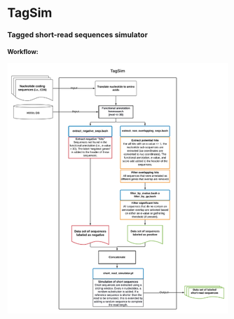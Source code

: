# TagSim
### Tagged short-read sequences simulator

#### Workflow:
<img src="figures/TagSim-ENG.png">
